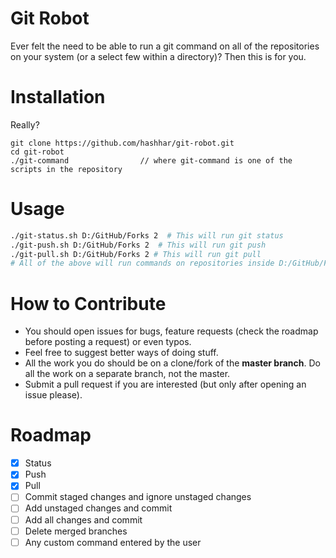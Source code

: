 # Git Robot

Ever felt the need to be able to run a git command on all of the repositories on your system (or a select few within a directory)? Then this is for you.

# Installation

Really?
```
git clone https://github.com/hashhar/git-robot.git
cd git-robot
./git-command                // where git-command is one of the scripts in the repository
```

# Usage

```bash
./git-status.sh D:/GitHub/Forks 2  # This will run git status
./git-push.sh D:/GitHub/Forks 2  # This will run git push
./git-pull.sh D:/GitHub/Forks 2 # This will run git pull
# All of the above will run commands on repositories inside D:/GitHub/Forks and will search only 2 subdirectories deep
```

# How to Contribute

- You should open issues for bugs, feature requests (check the roadmap before posting a request) or even typos.
- Feel free to suggest better ways of doing stuff.
- All the work you do should be on a clone/fork of the **master branch**. Do all the work on a separate branch, not the master.
- Submit a pull request if you are interested (but only after opening an issue please).

# Roadmap

- [x] Status
- [x] Push
- [x] Pull
- [ ] Commit staged changes and ignore unstaged changes
- [ ] Add unstaged changes and commit
- [ ] Add all changes and commit
- [ ] Delete merged branches
- [ ] Any custom command entered by the user
